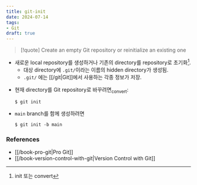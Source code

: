 ```yaml
---
title: git-init
date: 2024-07-14
tags:
- Git
draft: true
---
```


> [!quote]  Create an empty Git repository or reinitialize an existing one

- 새로운 local repository를 생성하거나 기존의 directory를 repository로 초기화[^1].
    - 대상 directory에 `.git/`이라는 이름의 hidden directory가 생성됨.
    - `.git/` 에는 [[/git|Git]]에서 사용하는 각종 정보가 저장.
    
[^1]: init 또는 convert

- 현재 directory를 Git repository로 바꾸려면<sub>convert</sub>:
    ```shellsession
    $ git init
    ```

- `main` branch를 함께 생성하려면
    ```shellsession
    $ git init -b main
    ```


### References
- [[/book-pro-git|Pro Git]]
- [[/book-version-control-with-git|Version Control with Git]]